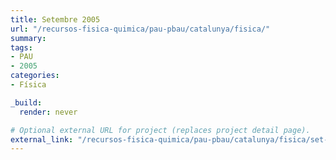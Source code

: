 ```yaml
---
title: Setembre 2005
url: "/recursos-fisica-quimica/pau-pbau/catalunya/fisica/"
summary:
tags:
- PAU
- 2005
categories:
- Física

_build:
  render: never

# Optional external URL for project (replaces project detail page).
external_link: "/recursos-fisica-quimica/pau-pbau/catalunya/fisica/set-2005.pdf"
---
```

